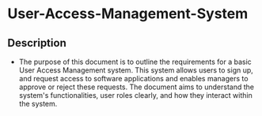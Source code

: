 # User-Access-Management-System

## Description

- The purpose of this document is to outline the requirements for a basic User Access
Management system. This system allows users to sign up, and request access to software
applications and enables managers to approve or reject these requests. The document aims to understand the system's functionalities, user roles clearly, and how they interact
within the system.
